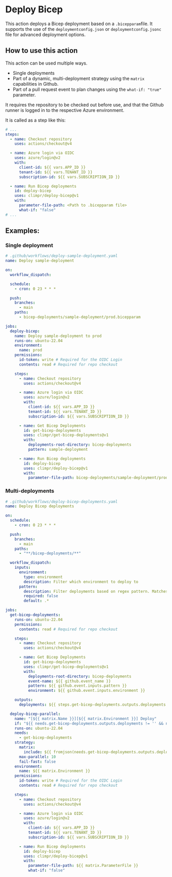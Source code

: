 # Deploy Bicep

This action deploys a Bicep deployment based on a `.bicepparam`file.
It supports the use of the `deploymentconfig.json` or `deploymentconfig.jsonc` file for advanced deployment options.

## How to use this action

This action can be used multiple ways.

- Single deployments
- Part of a dynamic, multi-deployment strategy using the `matrix` capabilities in Github.
- Part of a pull request event to plan changes using the `what-if: "true"` parameter.

It requires the repository to be checked out before use, and that the Github runner is logged in to the respective Azure environment.

It is called as a step like this:

```yaml
# ...
steps:
  - name: Checkout repository
    uses: actions/checkout@v4

  - name: Azure login via OIDC
    uses: azure/login@v2
    with:
      client-id: ${{ vars.APP_ID }}
      tenant-id: ${{ vars.TENANT_ID }}
      subscription-id: ${{ vars.SUBSCRIPTION_ID }}

  - name: Run Bicep deployments
    id: deploy-bicep
    uses: climpr/deploy-bicep@v1
    with:
      parameter-file-path: <Path to .bicepparam file>
      what-if: "false"
# ...
```

## Examples:

### Single deployment

```yaml
# .github/workflows/deploy-sample-deployment.yaml
name: Deploy sample-deployment

on:
  workflow_dispatch:

  schedule:
    - cron: 0 23 * * *

  push:
    branches:
      - main
    paths:
      - bicep-deployments/sample-deployment/prod.bicepparam

jobs:
  deploy-bicep:
    name: Deploy sample-deployment to prod
    runs-on: ubuntu-22.04
    environment:
      name: prod
    permissions:
      id-token: write # Required for the OIDC Login
      contents: read # Required for repo checkout

    steps:
      - name: Checkout repository
        uses: actions/checkout@v4

      - name: Azure login via OIDC
        uses: azure/login@v2
        with:
          client-id: ${{ vars.APP_ID }}
          tenant-id: ${{ vars.TENANT_ID }}
          subscription-id: ${{ vars.SUBSCRIPTION_ID }}

      - name: Get Bicep Deployments
        id: get-bicep-deployments
        uses: climpr/get-bicep-deployments@v1
        with:
          deployments-root-directory: bicep-deployments
          pattern: sample-deployment

      - name: Run Bicep deployments
        id: deploy-bicep
        uses: climpr/deploy-bicep@v1
        with:
          parameter-file-path: bicep-deployments/sample-deployment/prod.bicepparam
```

### Multi-deployments

```yaml
# .github/workflows/deploy-bicep-deployments.yaml
name: Deploy Bicep deployments

on:
  schedule:
    - cron: 0 23 * * *

  push:
    branches:
      - main
    paths:
      - "**/bicep-deployments/**"

  workflow_dispatch:
    inputs:
      environment:
        type: environment
        description: Filter which environment to deploy to
      pattern:
        description: Filter deployments based on regex pattern. Matches against the deployment name (Directory name)
        required: false
        default: .*

jobs:
  get-bicep-deployments:
    runs-on: ubuntu-22.04
    permissions:
      contents: read # Required for repo checkout

    steps:
      - name: Checkout repository
        uses: actions/checkout@v4

      - name: Get Bicep Deployments
        id: get-bicep-deployments
        uses: climpr/get-bicep-deployments@v1
        with:
          deployments-root-directory: bicep-deployments
          event-name: ${{ github.event_name }}
          pattern: ${{ github.event.inputs.pattern }}
          environment: ${{ github.event.inputs.environment }}

    outputs:
      deployments: ${{ steps.get-bicep-deployments.outputs.deployments }}

  deploy-bicep-parallel:
    name: "[${{ matrix.Name }}][${{ matrix.Environment }}] Deploy"
    if: "${{ needs.get-bicep-deployments.outputs.deployments != '' && needs.get-bicep-deployments.outputs.deployments != '[]' }}"
    runs-on: ubuntu-22.04
    needs:
      - get-bicep-deployments
    strategy:
      matrix:
        include: ${{ fromjson(needs.get-bicep-deployments.outputs.deployments) }}
      max-parallel: 10
      fail-fast: false
    environment:
      name: ${{ matrix.Environment }}
    permissions:
      id-token: write # Required for the OIDC Login
      contents: read # Required for repo checkout

    steps:
      - name: Checkout repository
        uses: actions/checkout@v4

      - name: Azure login via OIDC
        uses: azure/login@v2
        with:
          client-id: ${{ vars.APP_ID }}
          tenant-id: ${{ vars.TENANT_ID }}
          subscription-id: ${{ vars.SUBSCRIPTION_ID }}

      - name: Run Bicep deployments
        id: deploy-bicep
        uses: climpr/deploy-bicep@v1
        with:
          parameter-file-path: ${{ matrix.ParameterFile }}
          what-if: "false"
```
